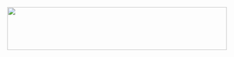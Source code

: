 <div id="header" align="center">
  <img src="https://media.giphy.com/media/sULKEgDMX8LcI/giphy.gif" width="100%" height="100" />
</div>

